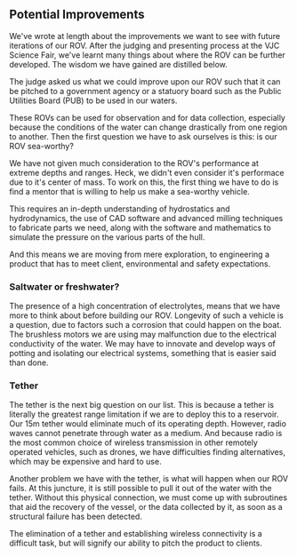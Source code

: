 ## Potential Improvements

We've wrote at length about the improvements we want to see with future
iterations of our ROV. After the judging and presenting process at the VJC
Science Fair, we've learnt many things about where the ROV can be further
developed. The wisdom we have gained are distilled below. 

The judge asked us what we could improve upon our ROV such that it can be
pitched to a government agency or a statuory board such as the Public Utilities
Board (PUB) to be used in our waters. 

These ROVs can be used for observation and for data collection, especially
because the conditions of the water can change drastically from one region to
another. Then the first question we have to ask ourselves is this: is our ROV
sea-worthy?

We have not given much consideration to the ROV's performance at extreme depths
and ranges. Heck, we didn't even consider it's performace due to it's center of
mass. To work on this, the first thing we have to do is find a mentor that is
willing to help us make a sea-worthy vehicle. 

This requires an in-depth understanding of hydrostatics and hydrodynamics, the
use of CAD software and advanced milling techniques to fabricate parts we need,
along with the software and mathematics to simulate the pressure on the various
parts of the hull. 

And this means we are moving from mere exploration, to engineering a product
that has to meet client, environmental and safety expectations. 

### Saltwater or freshwater?

The presence of a high concentration of electrolytes, means that we have more to
think about before building our ROV. Longevity of such a vehicle is a question,
due to factors such a corrosion that could happen on the boat. The brushless
motors we are using may malfunction due to the electrical conductivity of the
water. We may have to innovate and develop ways of potting and isolating our
electrical systems, something that is easier said than done. 

### Tether

The tether is the next big question on our list. This is because a tether is
literally the greatest range limitation if we are to deploy this to a reservoir.
Our 15m tether would eliminate much of its operating depth. However, radio waves
cannot penetrate through water as a medium. And because radio is the most common
choice of wireless transmission in other remotely operated vehicles, such as
drones, we have difficulties finding alternatives, which may be expensive and
hard to use.

Another problem we have with the tether, is what will happen when
our ROV fails. At this juncture, it is still possible to pull it out of the
water with the tether. Without this physical connection, we must come up with
subroutines that aid the recovery of the vessel, or the data collected by it, as
soon as a structural failure has been detected. 

The elimination of a tether and establishing wireless connectivity is a
difficult task, but will signify our ability to pitch the product to clients.  
